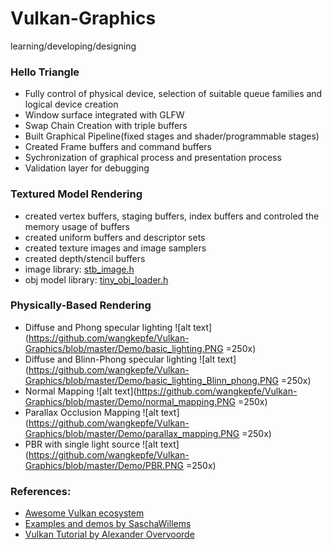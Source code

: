 # Vulkan-Graphics
learning/developing/designing

<h3>Hello Triangle</h3>

* Fully control of physical device, selection of suitable queue families and logical device creation
* Window surface integrated with GLFW
* Swap Chain Creation with triple buffers
* Built Graphical Pipeline(fixed stages and shader/programmable stages)
* Created Frame buffers and command buffers
* Sychronization of graphical process and presentation process
* Validation layer for debugging

<h3>Textured Model Rendering</h3>

* created vertex buffers, staging buffers, index buffers and controled the memory usage of buffers
* created uniform buffers and descriptor sets
* created texture images and image samplers
* created depth/stencil buffers
* image library: <a href='https://github.com/nothings/stb'>stb_image.h</a>
* obj model library: <a href='https://github.com/syoyo/tinyobjloader'>tiny_obj_loader.h</a>

<h3>Physically-Based Rendering</h3>

* Diffuse and Phong specular lighting
![alt text](https://github.com/wangkepfe/Vulkan-Graphics/blob/master/Demo/basic_lighting.PNG =250x)
* Diffuse and Blinn-Phong specular lighting
![alt text](https://github.com/wangkepfe/Vulkan-Graphics/blob/master/Demo/basic_lighting_Blinn_phong.PNG =250x)
* Normal Mapping
![alt text](https://github.com/wangkepfe/Vulkan-Graphics/blob/master/Demo/normal_mapping.PNG =250x)
* Parallax Occlusion Mapping
![alt text](https://github.com/wangkepfe/Vulkan-Graphics/blob/master/Demo/parallax_mapping.PNG =250x)
* PBR with single light source
![alt text](https://github.com/wangkepfe/Vulkan-Graphics/blob/master/Demo/PBR.PNG =250x)

<h3>References: </h3>

* <a href='http://vinjn.github.io/awesome-vulkan/'>Awesome Vulkan ecosystem</a>
* <a href='https://github.com/SaschaWillems/Vulkan'>Examples and demos by SaschaWillems</a>
* <a href='https://vulkan-tutorial.com/Introduction'>Vulkan Tutorial by Alexander Overvoorde</a>
